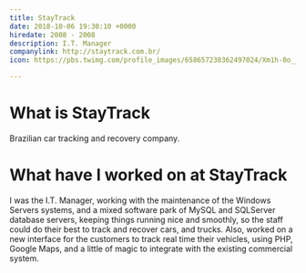 ```yaml
---
title: StayTrack
date: 2018-10-06 19:30:10 +0000
hiredate: 2008 - 2008
description: I.T. Manager
companylink: http://staytrack.com.br/
icon: https://pbs.twimg.com/profile_images/658657238362497024/Xm1h-0o__400x400.jpg

---
```

What is StayTrack
==

Brazilian car tracking and recovery company.

What have I worked on at StayTrack
==

I was the I.T. Manager, working with the maintenance of the Windows Servers systems, and a mixed software park of MySQL and SQLServer database servers, keeping things running nice and smoothly, so the staff could do their best to track and recover cars, and trucks. Also, worked on a new interface for the customers to track real time their vehicles, using PHP, Google Maps, and a little of magic to integrate with the existing commercial system.